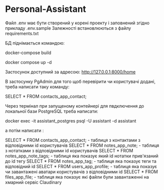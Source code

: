 # Personal-Assistant

Файл .env має бути створений у корені проекту і заповнений згідно прикладу .env.sample
Залежності встановлюються з файлу requirements.txt

БД піднімається командою:

docker-compose build

docker compose up -d

Застосунок доступний за адресою: http://127.0.0.1:8000/home

В застосунку PgAdmin для того щоб перевірити чи користувачі додані, треба написати таку команду:

SELECT * FROM contacts_app_contact;

Через термінал при запущеному контейнері для пвдключення до локальної бази PostgreSQL треба написати:

docker exec -it assistant_postgres psql -U assistant -d assistant

а потім написати :
 
SELECT * FROM contacts_app_contact;  - таблиця з контактами з відповідними id користувачів
SELECT * FROM  notes_app_note;       - таблиця з нотатками з відповідними id користувачів
SELECT * FROM   notes_app_note_tags; - таблиця яка показує який id нотатки прив'язаний до id тегу
SELECT * FROM    notes_app_tag;      - таблиця яка показує теги та відповідний id
SELECT * FROM    users_app_profile;  - таблиця яка показує чи завантажені аватари користувачів з відповідними id
SELECT * FROM    files_app_file;     - таблиця яка показує які файли були завантаженні на хмарний сервіс Claudinary
